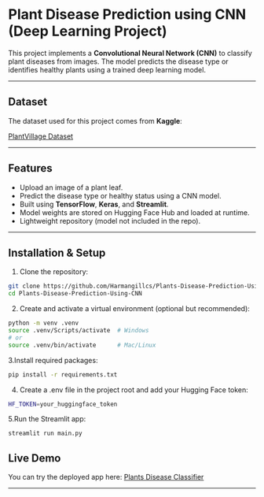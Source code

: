 # Plant Disease Prediction using CNN (Deep Learning Project)

This project implements a **Convolutional Neural Network (CNN)** to classify plant diseases from images. The model predicts the disease type or identifies healthy plants using a trained deep learning model.

---

## Dataset

The dataset used for this project comes from **Kaggle**:

[PlantVillage Dataset](https://www.kaggle.com/datasets/abdallahalidev/plantvillage-dataset)

---

## Features

- Upload an image of a plant leaf.
- Predict the disease type or healthy status using a CNN model.
- Built using **TensorFlow**, **Keras**, and **Streamlit**.
- Model weights are stored on Hugging Face Hub and loaded at runtime.
- Lightweight repository (model not included in the repo).

---

## Installation & Setup

1. Clone the repository:

```bash
git clone https://github.com/Harmangillcs/Plants-Disease-Prediction-Using-CNN.git
cd Plants-Disease-Prediction-Using-CNN
```

2. Create and activate a virtual environment (optional but recommended):
```bash
python -m venv .venv
source .venv/Scripts/activate  # Windows
# or
source .venv/bin/activate      # Mac/Linux
```

3.Install required packages:
```bash
pip install -r requirements.txt
```

4. Create a .env file in the project root and add your Hugging Face token:
```bash
HF_TOKEN=your_huggingface_token
```
5.Run the Streamlit app:
```bash
streamlit run main.py
```
## Live Demo

You can try the deployed app here: [Plants Disease Classifier](https://plants-disease-prediction-using-cnn-3.onrender.com/)

---



